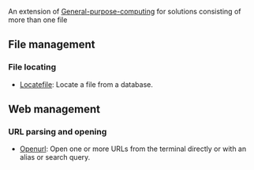 
An extension of [General-purpose-computing](https://github.com/computingfoundation/general-purpose-computing) for solutions consisting of more than one file

## File management

### File locating

* [Locatefile](https://github.com/computingfoundation/general-purpose-computing.packaged-solutions/tree/master/file_management/file_locating/locatefile#locatefile): Locate a file from a database.

## Web management

### URL parsing and opening

* [Openurl](https://github.com/computingfoundation/general-purpose-computing.packaged-solutions/tree/master/web_management/url_parsing_and_opening/openurl#openurl): Open one or more URLs from the terminal directly or with an alias or search query.


